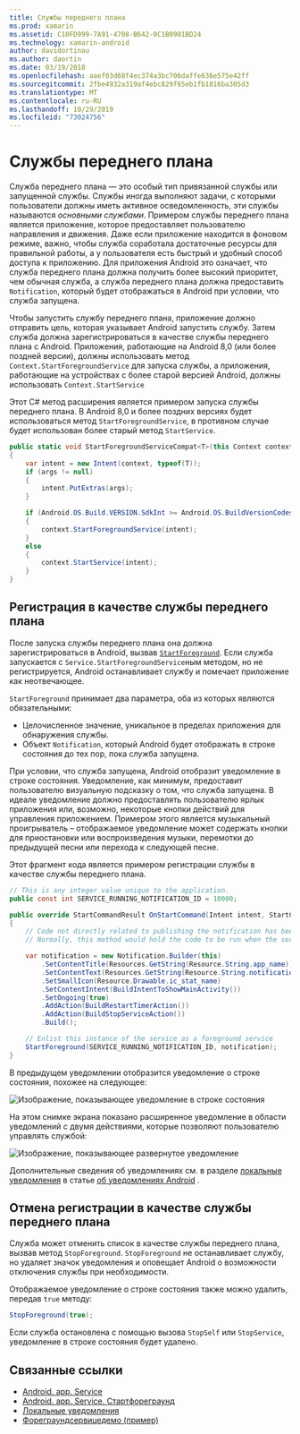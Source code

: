 ```yaml
---
title: Службы переднего плана
ms.prod: xamarin
ms.assetid: C10FD999-7A91-4708-B642-0C1B0901BD24
ms.technology: xamarin-android
author: davidortinau
ms.author: daortin
ms.date: 03/19/2018
ms.openlocfilehash: aaef03d68f4ec374a3bc706daffe636e575e42ff
ms.sourcegitcommit: 2fbe4932a319af4ebc829f65eb1fb1816ba305d3
ms.translationtype: MT
ms.contentlocale: ru-RU
ms.lasthandoff: 10/29/2019
ms.locfileid: "73024756"
---
```

# <a name="foreground-services"></a>Службы переднего плана

Служба переднего плана — это особый тип привязанной службы или запущенной службы. Службы иногда выполняют задачи, с которыми пользователи должны иметь активное осведомленность, эти службы называются _основными службами_. Примером службы переднего плана является приложение, которое предоставляет пользователю направления и движения. Даже если приложение находится в фоновом режиме, важно, чтобы служба соработала достаточные ресурсы для правильной работы, а у пользователя есть быстрый и удобный способ доступа к приложению. Для приложения Android это означает, что служба переднего плана должна получить более высокий приоритет, чем обычная служба, а служба переднего плана должна предоставить `Notification`, который будет отображаться в Android при условии, что служба запущена.

Чтобы запустить службу переднего плана, приложение должно отправить цель, которая указывает Android запустить службу. Затем служба должна зарегистрироваться в качестве службы переднего плана с Android. Приложения, работающие на Android 8,0 (или более поздней версии), должны использовать метод `Context.StartForegroundService` для запуска службы, а приложения, работающие на устройствах с более старой версией Android, должны использовать `Context.StartService`

Этот C# метод расширения является примером запуска службы переднего плана. В Android 8,0 и более поздних версиях будет использоваться метод `StartForegroundService`, в противном случае будет использован более старый метод `StartService`.

```csharp
public static void StartForegroundServiceCompat<T>(this Context context, Bundle args = null) where T : Service
{
    var intent = new Intent(context, typeof(T));
    if (args != null) 
    {
        intent.PutExtras(args);
    }

    if (Android.OS.Build.VERSION.SdkInt >= Android.OS.BuildVersionCodes.O)
    {
        context.StartForegroundService(intent);
    }
    else
    {
        context.StartService(intent);
    }
}
```

## <a name="registering-as-a-foreground-service"></a>Регистрация в качестве службы переднего плана

После запуска службы переднего плана она должна зарегистрироваться в Android, вызвав [`StartForeground`](xref:Android.App.Service.StartForeground*). Если служба запускается с `Service.StartForegroundService`ным методом, но не регистрируется, Android останавливает службу и помечает приложение как неотвечающее.

`StartForeground` принимает два параметра, оба из которых являются обязательными:

- Целочисленное значение, уникальное в пределах приложения для обнаружения службы.
- Объект `Notification`, который Android будет отображать в строке состояния до тех пор, пока служба запущена.

При условии, что служба запущена, Android отобразит уведомление в строке состояния. Уведомление, как минимум, предоставит пользователю визуальную подсказку о том, что служба запущена. В идеале уведомление должно предоставлять пользователю ярлык приложения или, возможно, некоторые кнопки действий для управления приложением. Примером этого является музыкальный проигрыватель &ndash; отображаемое уведомление может содержать кнопки для приостановки или воспроизведения музыки, перемотки до предыдущей песни или перехода к следующей песне. 

Этот фрагмент кода является примером регистрации службы в качестве службы переднего плана.   

```csharp
// This is any integer value unique to the application.
public const int SERVICE_RUNNING_NOTIFICATION_ID = 10000;

public override StartCommandResult OnStartCommand(Intent intent, StartCommandFlags flags, int startId)
{
    // Code not directly related to publishing the notification has been omitted for clarity.
    // Normally, this method would hold the code to be run when the service is started.

    var notification = new Notification.Builder(this)
        .SetContentTitle(Resources.GetString(Resource.String.app_name))
        .SetContentText(Resources.GetString(Resource.String.notification_text))
        .SetSmallIcon(Resource.Drawable.ic_stat_name)
        .SetContentIntent(BuildIntentToShowMainActivity())
        .SetOngoing(true)
        .AddAction(BuildRestartTimerAction())
        .AddAction(BuildStopServiceAction())
        .Build();

    // Enlist this instance of the service as a foreground service
    StartForeground(SERVICE_RUNNING_NOTIFICATION_ID, notification);
}
```

В предыдущем уведомлении отобразится уведомление о строке состояния, похожее на следующее:

![Изображение, показывающее уведомление в строке состояния](foreground-services-images/foreground-services-01.png "Изображение, показывающее уведомление в строке состояния")

На этом снимке экрана показано расширенное уведомление в области уведомлений с двумя действиями, которые позволяют пользователю управлять службой:

![Изображение, показывающее развернутое уведомление](foreground-services-images/foreground-services-02.png "Изображение, показывающее развернутое уведомление.")

Дополнительные сведения об уведомлениях см. в разделе [локальные уведомления](~/android/app-fundamentals/notifications/local-notifications.md) в статье [об уведомлениях Android](~/android/app-fundamentals/notifications/index.md) .

## <a name="unregistering-as-a-foreground-service"></a>Отмена регистрации в качестве службы переднего плана

Служба может отменить список в качестве службы переднего плана, вызвав метод `StopForeground`. `StopForeground` не останавливает службу, но удаляет значок уведомления и оповещает Android о возможности отключения службы при необходимости.

Отображаемое уведомление о строке состояния также можно удалить, передав `true` методу: 

```csharp
StopForeground(true);
```

Если служба остановлена с помощью вызова `StopSelf` или `StopService`, уведомление в строке состояния будет удалено.

## <a name="related-links"></a>Связанные ссылки

- [Android. app. Service](xref:Android.App.Service)
- [Android. app. Service. Стартфореграунд](xref:Android.App.Service.StartForeground*)
- [Локальные уведомления](~/android/app-fundamentals/notifications/local-notifications.md)
- [Фореграундсервицедемо (пример)](https://docs.microsoft.com/samples/xamarin/monodroid-samples/applicationfundamentals-servicesamples-foregroundservicedemo)
